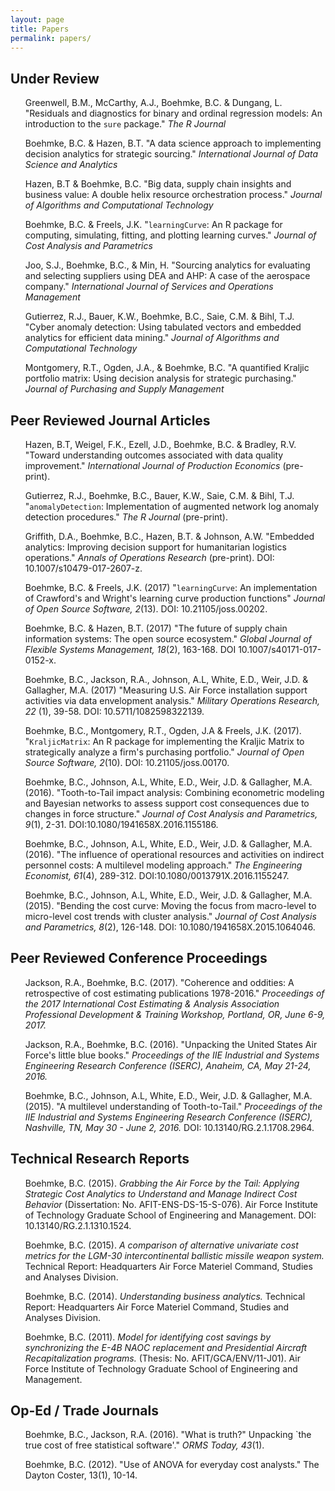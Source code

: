 ```yaml
---
layout: page
title: Papers
permalink: papers/
---
```



## Under Review
<ul>
<p>
Greenwell, B.M., McCarthy, A.J., Boehmke, B.C. & Dungang, L. "Residuals and diagnostics for binary and ordinal regression models: An introduction to the <code>sure</code> package." <em>The R Journal</em>
</p>
<p>
Boehmke, B.C. & Hazen, B.T. "A data science approach to implementing decision analytics for strategic sourcing." <em>International Journal of Data Science and Analytics</em>
</p>
<p>
Hazen, B.T & Boehmke, B.C. "Big data, supply chain insights and business value: A double helix resource orchestration process." <em>Journal of Algorithms and Computational Technology</em>
</p>
<p>
Boehmke, B.C. & Freels, J.K. "<code>learningCurve</code>: An R package for computing, simulating, fitting, and plotting learning curves." <em>Journal of Cost Analysis and Parametrics</em>
</p>
<p>
Joo, S.J., Boehmke, B.C., & Min, H. "Sourcing analytics for evaluating and selecting suppliers using DEA and AHP: A case of the aerospace company." <em>International Journal of Services and Operations Management</em>
</p>
<p>
Gutierrez, R.J., Bauer, K.W., Boehmke, B.C., Saie, C.M. & Bihl, T.J. "Cyber anomaly detection: Using tabulated vectors and embedded analytics for efficient data mining." <em>Journal of Algorithms and Computational Technology</em>
</p>
<p>
Montgomery, R.T., Ogden, J.A., & Boehmke, B.C. "A quantified Kraljic portfolio matrix: Using decision analysis for strategic purchasing." <em>Journal of Purchasing and Supply Management</em>
</p>
</ul>

## Peer Reviewed Journal Articles
<ul>
<p>
Hazen, B.T, Weigel, F.K., Ezell, J.D., Boehmke, B.C. & Bradley, R.V. "Toward understanding outcomes associated with data quality improvement." <em>International Journal of Production Economics</em> (pre-print). &nbsp; <a href="https://doi.org/10.1016/j.ijpe.2017.08.027" style="color:black;"><i class="fa fa-external-link-square" aria-hidden="true" style="font-size:1em"></i></a>
</p>
<p>
Gutierrez, R.J., Boehmke, B.C., Bauer, K.W., Saie, C.M. & Bihl, T.J. "<code>anomalyDetection</code>: Implementation of augmented network log anomaly detection procedures." <em>The R Journal</em> (pre-print).  &nbsp; <a href="https://journal.r-project.org/archive/2017/RJ-2017-039/index.html" style="color:black;"><i class="fa fa-external-link-square" aria-hidden="true" style="font-size:1em"></i></a>
</p>
<p>
Griffith, D.A., Boehmke, B.C., Hazen, B.T. & Johnson, A.W. "Embedded analytics: Improving decision support for humanitarian logistics operations." <em>Annals of Operations Research</em> (pre-print). DOI: 10.1007/s10479-017-2607-z. &nbsp; <a href="https://link.springer.com/epdf/10.1007/s10479-017-2607-z?author_access_token=qf427O15sfYWuxHwYTewcPe4RwlQNchNByi7wbcMAY6Wf9i-uUMARVUbbMeXh4l1XgPyOhOmf1W7YmqBCtRkxZ1LFkIvOBWpo7khgJn1I3E5YV9WPeW35bqW7gMLYj6l79VJY5WEYNKUymAKOjihyg%3D%3D" style="color:black;"><i class="fa fa-external-link-square" aria-hidden="true" style="font-size:1em"></i></a>
</p>
<p>
Boehmke, B.C. & Freels, J.K. (2017) "<code>learningCurve</code>: An implementation of Crawford's and Wright's learning curve production functions" <em>Journal of Open Source Software, 2</em>(13). DOI: 10.21105/joss.00202. &nbsp; <a href="http://joss.theoj.org/papers/10.21105/joss.00202" style="color:black;"><i class="fa fa-external-link-square" aria-hidden="true" style="font-size:1em"></i></a>
</p>
<p>
Boehmke, B.C. & Hazen, B.T. (2017) "The future of supply chain information systems: The open source ecosystem." <em>Global Journal of Flexible Systems Management, 18</em>(2), 163-168. DOI 10.1007/s40171-017-0152-x. &nbsp; <a href="http://www.readcube.com/articles/10.1007/s40171-017-0152-x?author_access_token=HAGKmnGCQydwK3Rrig00yfe4RwlQNchNByi7wbcMAY4cPc-tlijc7fX8eku0L1pRexITINAfrLDuofJMVaQcaFr32oljyaAOZXgX4J6CDjGUNxlUKT8kkYYhdv-bu9oCmDM1wz-8YFsycUyNb6z88w%3D%3D" style="color:black;"><i class="fa fa-external-link-square" aria-hidden="true" style="font-size:1em"></i></a>
</p>
<p>
Boehmke, B.C., Jackson, R.A., Johnson, A.L, White, E.D., Weir, J.D. & Gallagher, M.A. (2017) "Measuring U.S. Air Force installation support activities via data envelopment analysis." <em>Military Operations Research, 22</em> (1), 39-58. DOI: 10.5711/1082598322139. &nbsp; <a href="https://www.researchgate.net/publication/315938587_Measuring_US_Air_Force_Installation_Support_Activities_via_Data_Envelopment_Analysis" style="color:black;"><i class="fa fa-external-link-square" aria-hidden="true" style="font-size:1em"></i></a>
</p>
<p>
Boehmke, B.C., Montgomery, R.T., Ogden, J.A & Freels, J.K. (2017). "<code>KraljicMatrix</code>: An R package for implementing the Kraljic Matrix to strategically analyze a firm's purchasing portfolio." <em>Journal of Open Source Software, 2</em>(10). DOI: 10.21105/joss.00170. &nbsp; <a href="http://joss.theoj.org/papers/eae6c93511e508027ae7f26ef7eff977" style="color:black;"><i class="fa fa-external-link-square" aria-hidden="true" style="font-size:1em"></i></a>
</p>
<p>
Boehmke, B.C., Johnson, A.L, White, E.D., Weir, J.D. & Gallagher, M.A. (2016).  "Tooth-to-Tail impact analysis: Combining econometric modeling and Bayesian networks to assess support cost consequences due to changes in force structure." <em>Journal of Cost Analysis and Parametrics, 9</em>(1), 2-31. DOI:10.1080/1941658X.2016.1155186. &nbsp; <a href="http://www.tandfonline.com/eprint/qRxnNT6Mc5ufiV6AaDq6/full" style="color:black;"><i class="fa fa-external-link-square" aria-hidden="true" style="font-size:1em"></i></a>
</p>
<p>
Boehmke, B.C., Johnson, A.L, White, E.D., Weir, J.D. & Gallagher, M.A. (2016).  "The influence of operational resources and activities on indirect personnel costs: A multilevel modeling approach." <em>The Engineering Economist, 61</em>(4), 289-312. DOI:10.1080/0013791X.2016.1155247. &nbsp; <a href="https://www.researchgate.net/publication/295678024_The_influence_of_operational_resources_and_activities_on_indirect_personnel_costs_A_multilevel_modeling_approach" style="color:black;"><i class="fa fa-external-link-square" aria-hidden="true" style="font-size:1em"></i></a>
</p>
<p>
Boehmke, B.C., Johnson, A.L, White, E.D., Weir, J.D. & Gallagher, M.A. (2015).  "Bending the cost curve: Moving the focus from macro-level to micro-level cost trends with cluster analysis." <em>Journal of Cost Analysis and Parametrics, 8</em>(2), 126-148. DOI: 10.1080/1941658X.2015.1064046. &nbsp; <a href="https://www.researchgate.net/publication/282288766_Bending_the_Cost_Curve_Moving_the_Focus_from_Macro-level_to_Micro-level_Cost_Trends_with_Cluster_Analysis" style="color:black;"><i class="fa fa-external-link-square" aria-hidden="true" style="font-size:1em"></i></a>
</p>
</ul>

## Peer Reviewed Conference Proceedings
<ul>
<p>
Jackson, R.A., Boehmke, B.C. (2017). "Coherence and oddities: A retrospective of cost estimating publications 1978-2016." <em>Proceedings of the 2017 International Cost Estimating & Analysis Association Professional Development & Training Workshop, Portland, OR, June 6-9, 2017.</em> &nbsp; <a href="https://www.researchgate.net/publication/316952278_Coherence_and_Oddities_A_Retrospective_of_Cost_Estimating_Publications_1978-2016" style="color:black;"><i class="fa fa-external-link-square" aria-hidden="true" style="font-size:1em"></i></a>
</p>
<p>
Jackson, R.A., Boehmke, B.C. (2016). "Unpacking the United States Air Force's little blue books." <em>Proceedings of the IIE Industrial and Systems Engineering Research Conference (ISERC), Anaheim, CA, May 21-24, 2016.</em> &nbsp; <a href="https://www.researchgate.net/publication/298069557_Unpacking_the_United_States_Air_Force%27s_Little_Blue_Books" style="color:black;"><i class="fa fa-external-link-square" aria-hidden="true" style="font-size:1em"></i></a>
</p>
<p>
Boehmke, B.C., Johnson, A.L, White, E.D., Weir, J.D. & Gallagher, M.A. (2015).  "A multilevel understanding of Tooth-to-Tail."  <em>Proceedings of the IIE Industrial and Systems Engineering Research Conference (ISERC), Nashville, TN, May 30 - June 2, 2016.</em> DOI: 10.13140/RG.2.1.1708.2964. &nbsp; <a href="https://www.researchgate.net/publication/282289694_A_Multilevel_Understanding_of_Tooth-to-Tail" style="color:black;"><i class="fa fa-external-link-square" aria-hidden="true" style="font-size:1em"></i></a>
</p>
</ul>

<h2>Technical Research Reports</h2>
<ul>
<p>
Boehmke, B.C. (2015). <em>Grabbing the Air Force by the Tail: Applying Strategic Cost Analytics to Understand and Manage Indirect Cost Behavior</em> (Dissertation: No. AFIT-ENS-DS-15-S-076). Air Force Institute of Technology Graduate School of Engineering and Management. DOI: 10.13140/RG.2.1.1310.1524. &nbsp; <a href="https://www.researchgate.net/publication/284179123_Grabbing_the_Air_Force_by_the_Tail_Applying_Strategic_Cost_Analytics_to_Understand_and_Manage_Indirect_Cost_Behavior" style="color:black;"><i class="fa fa-external-link-square" aria-hidden="true" style="font-size:1em"></i></a>
</p>
<p>
Boehmke, B.C. (2015). <em>A comparison of alternative univariate cost metrics for the LGM-30 intercontinental ballistic missile weapon system.</em> Technical Report: Headquarters Air Force Materiel Command, Studies and Analyses Division.
</p>
<p>
Boehmke, B.C. (2014). <em>Understanding business analytics.</em> Technical Report: Headquarters Air Force Materiel Command, Studies and Analyses Division.
</p>
<p>
Boehmke, B.C. (2011). <em>Model for identifying cost savings by synchronizing the E-4B NAOC replacement and Presidential Aircraft Recapitalization programs.</em> (Thesis: No. AFIT/GCA/ENV/11-J01). Air Force Institute of Technology Graduate School of Engineering and Management.
</p>
</ul>


<h2>Op-Ed / Trade Journals</h2>
<ul>
<p>
Boehmke, B.C., Jackson, R.A. (2016). "What is truth?" Unpacking `the true cost of free statistical software'." <em>ORMS Today, 43</em>(1). &nbsp; <a href="https://www.informs.org/ORMS-Today/Private-Articles/February-Volume-43-Number-1" style="color:black;"><i class="fa fa-external-link-square" aria-hidden="true" style="font-size:1em"></i></a>
</p>
<p>
Boehmke, B.C. (2012). "Use of ANOVA for everyday cost analysts." The Dayton Coster, 13(1), 10-14.
</p>
</ul>
